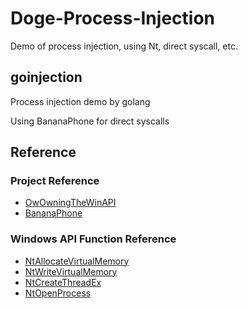 # Doge-Process-Injection
Demo of process injection, using Nt, direct syscall, etc.

## goinjection
Process injection demo by golang

Using BananaPhone for direct syscalls

## Reference
### Project Reference
- [OwOwningTheWinAPI](https://github.com/secfurry/OwOwningTheWinAPI)
- [BananaPhone](https://github.com/C-Sto/BananaPhone)

### Windows API Function Reference
- [NtAllocateVirtualMemory](https://docs.microsoft.com/en-us/windows-hardware/drivers/ddi/ntifs/nf-ntifs-ntallocatevirtualmemory)
- [NtWriteVirtualMemory](http://www.codewarrior.cn/ntdoc/winnt/mm/NtWriteVirtualMemory.htm)
- [NtCreateThreadEx](https://securityxploded.com/ntcreatethreadex.php)
- [NtOpenProcess](https://docs.microsoft.com/en-us/windows-hardware/drivers/ddi/ntddk/nf-ntddk-ntopenprocess)
